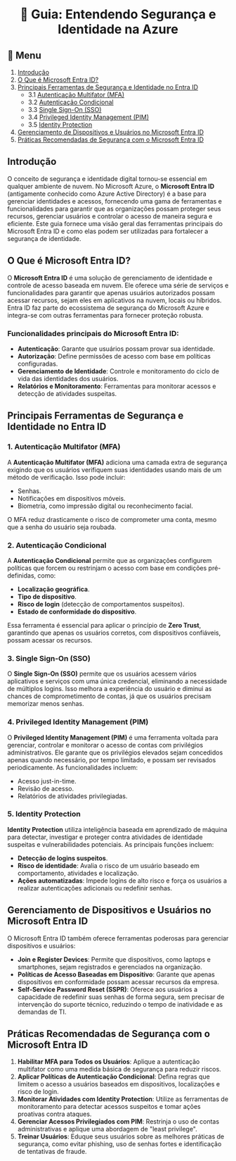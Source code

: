 <h1 align="center">📓 Guia: Entendendo Segurança e Identidade na Azure</h1>


## 📑 Menu

1. [Introdução](#introdução)
2. [O Que é Microsoft Entra ID?](#o-que-é-microsoft-entra-id)
3. [Principais Ferramentas de Segurança e Identidade no Entra ID](#principais-ferramentas-de-segurança-e-identidade-no-entra-id)
    - 3.1 [Autenticação Multifator (MFA)](#autenticação-multifator-mfa)
    - 3.2 [Autenticação Condicional](#autenticação-condicional)
    - 3.3 [Single Sign-On (SSO)](#single-sign-on-sso)
    - 3.4 [Privileged Identity Management (PIM)](#privileged-identity-management-pim)
    - 3.5 [Identity Protection](#identity-protection)
4. [Gerenciamento de Dispositivos e Usuários no Microsoft Entra ID](#gerenciamento-de-dispositivos-e-usuários-no-microsoft-entra-id)
5. [Práticas Recomendadas de Segurança com o Microsoft Entra ID](#práticas-recomendadas-de-segurança-com-o-microsoft-entra-id)




## Introdução

O conceito de segurança e identidade digital tornou-se essencial em qualquer ambiente de nuvem. No Microsoft Azure, o **Microsoft Entra ID** (antigamente conhecido como Azure Active Directory) é a base para gerenciar identidades e acessos, fornecendo uma gama de ferramentas e funcionalidades para garantir que as organizações possam proteger seus recursos, gerenciar usuários e controlar o acesso de maneira segura e eficiente. Este guia fornece uma visão geral das ferramentas principais do Microsoft Entra ID e como elas podem ser utilizadas para fortalecer a segurança de identidade.



## O Que é Microsoft Entra ID?

O **Microsoft Entra ID** é uma solução de gerenciamento de identidade e controle de acesso baseada em nuvem. Ele oferece uma série de serviços e funcionalidades para garantir que apenas usuários autorizados possam acessar recursos, sejam eles em aplicativos na nuvem, locais ou híbridos. Entra ID faz parte do ecossistema de segurança do Microsoft Azure e integra-se com outras ferramentas para fornecer proteção robusta.

### Funcionalidades principais do Microsoft Entra ID:

- **Autenticação**: Garante que usuários possam provar sua identidade.
- **Autorização**: Define permissões de acesso com base em políticas configuradas.
- **Gerenciamento de Identidade**: Controle e monitoramento do ciclo de vida das identidades dos usuários.
- **Relatórios e Monitoramento**: Ferramentas para monitorar acessos e detecção de atividades suspeitas.



## Principais Ferramentas de Segurança e Identidade no Entra ID

### 1. Autenticação Multifator (MFA)

A **Autenticação Multifator (MFA)** adiciona uma camada extra de segurança exigindo que os usuários verifiquem suas identidades usando mais de um método de verificação. Isso pode incluir:

- Senhas.
- Notificações em dispositivos móveis.
- Biometria, como impressão digital ou reconhecimento facial.

O MFA reduz drasticamente o risco de comprometer uma conta, mesmo que a senha do usuário seja roubada.

### 2. Autenticação Condicional

A **Autenticação Condicional** permite que as organizações configurem políticas que forcem ou restrinjam o acesso com base em condições pré-definidas, como:

- **Localização geográfica**.
- **Tipo de dispositivo**.
- **Risco de login** (detecção de comportamentos suspeitos).
- **Estado de conformidade do dispositivo**.

Essa ferramenta é essencial para aplicar o princípio de **Zero Trust**, garantindo que apenas os usuários corretos, com dispositivos confiáveis, possam acessar os recursos.

### 3. Single Sign-On (SSO)

O **Single Sign-On (SSO)** permite que os usuários acessem vários aplicativos e serviços com uma única credencial, eliminando a necessidade de múltiplos logins. Isso melhora a experiência do usuário e diminui as chances de comprometimento de contas, já que os usuários precisam memorizar menos senhas.

### 4. Privileged Identity Management (PIM)

O **Privileged Identity Management (PIM)** é uma ferramenta voltada para gerenciar, controlar e monitorar o acesso de contas com privilégios administrativos. Ele garante que os privilégios elevados sejam concedidos apenas quando necessário, por tempo limitado, e possam ser revisados periodicamente. As funcionalidades incluem:

- Acesso just-in-time.
- Revisão de acesso.
- Relatórios de atividades privilegiadas.

### 5. Identity Protection

**Identity Protection** utiliza inteligência baseada em aprendizado de máquina para detectar, investigar e proteger contra atividades de identidade suspeitas e vulnerabilidades potenciais. As principais funções incluem:

- **Detecção de logins suspeitos**.
- **Risco de identidade**: Avalia o risco de um usuário baseado em comportamento, atividades e localização.
- **Ações automatizadas**: Impede logins de alto risco e força os usuários a realizar autenticações adicionais ou redefinir senhas.



## Gerenciamento de Dispositivos e Usuários no Microsoft Entra ID

O Microsoft Entra ID também oferece ferramentas poderosas para gerenciar dispositivos e usuários:

- **Join e Register Devices**: Permite que dispositivos, como laptops e smartphones, sejam registrados e gerenciados na organização.
- **Políticas de Acesso Baseadas em Dispositivo**: Garante que apenas dispositivos em conformidade possam acessar recursos da empresa.
- **Self-Service Password Reset (SSPR)**: Oferece aos usuários a capacidade de redefinir suas senhas de forma segura, sem precisar de intervenção do suporte técnico, reduzindo o tempo de inatividade e as demandas de TI.



## Práticas Recomendadas de Segurança com o Microsoft Entra ID

1. **Habilitar MFA para Todos os Usuários**: Aplique a autenticação multifator como uma medida básica de segurança para reduzir riscos.
2. **Aplicar Políticas de Autenticação Condicional**: Defina regras que limitem o acesso a usuários baseados em dispositivos, localizações e risco de login.
3. **Monitorar Atividades com Identity Protection**: Utilize as ferramentas de monitoramento para detectar acessos suspeitos e tomar ações proativas contra ataques.
4. **Gerenciar Acessos Privilegiados com PIM**: Restrinja o uso de contas administrativas e aplique uma abordagem de "least privilege".
5. **Treinar Usuários**: Eduque seus usuários sobre as melhores práticas de segurança, como evitar phishing, uso de senhas fortes e identificação de tentativas de fraude.

